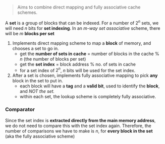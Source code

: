 > Aims to combine direct mapping and fully associative cache schemes.

A **set** is a group of blocks that can be indexed. For a number of $2^n$ sets, we will need $n$ bits for **set indexing**. In an *$m$-way set associative* scheme, there will be $m$ **blocks per set**

1. Implements direct mapping scheme to map a **block** of memory, and chooses a set to go in.
	- get the **number of sets in cache** = number of blocks in the cache % $n$ (the number of blocks per set)
	- get the **set index** = block address % no. of sets in cache
	- for a set index of $2^n$, $n$ bits will be used for the set index. 
2. After a set is chosen, implements fully associative mapping to pick **any** block in the set to put in.
	- each block will have a **tag** and a **valid bit**, used to identify the **block**, and *NOT the set.*
	- within each set, the lookup scheme is completely fully associative.
### Comparator
Since the set index is **extracted directly from the main memory address**, we do not need to compare this with the set index again. Therefore, the number of comparisons we have to make is $n$, for **every block in the set** (aka the fully associative scheme)

